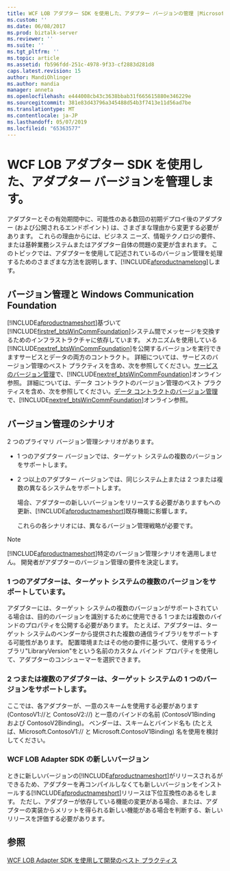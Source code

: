 ```yaml
---
title: WCF LOB アダプター SDK を使用した、アダプター バージョンの管理 |Microsoft Docs
ms.custom: ''
ms.date: 06/08/2017
ms.prod: biztalk-server
ms.reviewer: ''
ms.suite: ''
ms.tgt_pltfrm: ''
ms.topic: article
ms.assetid: fb596fdd-251c-4978-9f33-cf2883d281d8
caps.latest.revision: 15
author: MandiOhlinger
ms.author: mandia
manager: anneta
ms.openlocfilehash: e444008cb43c3638bbab31f665615880e346229e
ms.sourcegitcommit: 381e83d43796a345488d54b3f7413e11d56ad7be
ms.translationtype: MT
ms.contentlocale: ja-JP
ms.lasthandoff: 05/07/2019
ms.locfileid: "65363577"
---
```

# <a name="manage-adapter-versioning-with-the-wcf-lob-adapter-sdk"></a>WCF LOB アダプター SDK を使用した、アダプター バージョンを管理します。
アダプターとその有効期間中に、可能性のある数回の初期デプロイ後のアダプター (および公開されるエンドポイント) は、さまざまな理由から変更する必要があります。 これらの理由からには、ビジネス ニーズ、情報テクノロジの要件、または基幹業務システムまたはアダプター自体の問題の変更が含まれます。 このトピックでは、アダプターを使用して記述されているのバージョン管理を処理するためのさまざまな方法を説明します、[!INCLUDE[afproductnamelong](../../includes/afproductnamelong-md.md)]します。  
  
## <a name="versioning-and-windows-communication-foundation"></a>バージョン管理と Windows Communication Foundation  
 [!INCLUDE[afproductnameshort](../../includes/afproductnameshort-md.md)]基づいて[!INCLUDE[firstref_btsWinCommFoundation](../../includes/firstref-btswincommfoundation-md.md)]システム間でメッセージを交換するためのインフラストラクチャに依存しています。 メカニズムを使用している[!INCLUDE[nextref_btsWinCommFoundation](../../includes/nextref-btswincommfoundation-md.md)]を公開するバージョンを実行できますサービスとデータの両方のコントラクト。 詳細については、サービスのバージョン管理のベスト プラクティスを含め、次を参照してください。[サービスのバージョン管理](http://go.microsoft.com/fwlink/?LinkId=85497)で、[!INCLUDE[nextref_btsWinCommFoundation](../../includes/nextref-btswincommfoundation-md.md)]オンライン参照。 詳細については、データ コントラクトのバージョン管理のベスト プラクティスを含め、次を参照してください。[データ コントラクトのバージョン管理](http://go.microsoft.com/fwlink/?LinkId=120177)で、[!INCLUDE[nextref_btsWinCommFoundation](../../includes/nextref-btswincommfoundation-md.md)]オンライン参照。  
  
## <a name="versioning-scenarios"></a>バージョン管理のシナリオ  
 2 つのプライマリ バージョン管理シナリオがあります。  
  
- 1 つのアダプター バージョンでは、ターゲット システムの複数のバージョンをサポートします。  
  
- 2 つ以上のアダプター バージョンでは、同じシステム上または 2 つまたは複数の異なるシステムをサポートします。  
  
  場合、アダプターの新しいバージョンをリリースする必要がありますもへの更新、[!INCLUDE[afproductnameshort](../../includes/afproductnameshort-md.md)]既存機能に影響します。  
  
  これらの各シナリオには、異なるバージョン管理戦略が必要です。  
  
> [!NOTE]
>  [!INCLUDE[afproductnameshort](../../includes/afproductnameshort-md.md)]特定のバージョン管理シナリオを適用しません。 開発者がアダプターのバージョン管理の要件を決定します。  
  
### <a name="one-adapter-supports-multiple-versions-of-target-system"></a>1 つのアダプターは、ターゲット システムの複数のバージョンをサポートしています。  
 アダプターには、ターゲット システムの複数のバージョンがサポートされている場合は、目的のバージョンを識別するために使用できる 1 つまたは複数のバインドのプロパティを公開する必要があります。 たとえば、アダプターは、ターゲット システムのベンダーから提供された複数の通信ライブラリをサポートする可能性があります。 配置環境またはその他の要件に基づいて、使用するライブラリ"LibraryVersion"をという名前のカスタム バインド プロパティを使用して、アダプターのコンシューマーを選択できます。  
  
### <a name="two-or-more-adapters-support-one-version-of-target-system"></a>2 つまたは複数のアダプターは、ターゲット システムの 1 つのバージョンをサポートします。  
 ここでは、各アダプターが、一意のスキームを使用する必要があります (ContosoV1://と ContosoV2://) と一意のバインドの名前 (ContosoV1Binding および ContosoV2Binding)。 ベンダーは、スキームとバインド名も (たとえば、Microsoft.ContosoV1:// と Microsoft.ContosoV1Binding) 名を使用を検討してください。  
  
### <a name="new-versions-of-the-wcf-lob-adapter-sdk"></a>WCF LOB Adapter SDK の新しいバージョン  
 ときに新しいバージョンの[!INCLUDE[afproductnameshort](../../includes/afproductnameshort-md.md)]がリリースされるができるため、アダプターを再コンパイルしなくても新しいバージョンをインストールする[!INCLUDE[afproductnameshort](../../includes/afproductnameshort-md.md)]リリースは下位互換性のあるをします。 ただし、アダプターが依存している機能の変更がある場合、または、アダプターの実装からメリットを得られる新しい機能がある場合を判断する、新しいリリースを評価する必要があります。  
  
## <a name="see-also"></a>参照  
 [WCF LOB Adapter SDK を使用して開発のベスト プラクティス](../../adapters-and-accelerators/wcf-lob-adapter-sdk/development-best-practices-using-the-wcf-lob-adapter-sdk.md)
